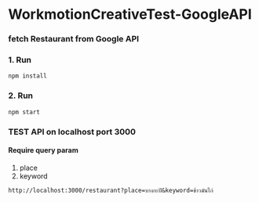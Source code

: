 # WorkmotionCreativeTest-GoogleAPI
### fetch Restaurant from Google API

### 1. Run 
```npm install```

### 2. Run 
```npm start``` 

### TEST API on localhost port 3000

#### Require query param
1. place 
2. keyword

``` http://localhost:3000/restaurant?place=บางกะปิ&keyword=ข้าวมันไก่ ```